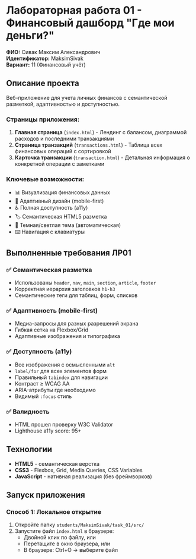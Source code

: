 # Лабораторная работа 01 - Финансовый дашборд "Где мои деньги?"

**ФИО:** Сивак Максим Александрович  
**Идентификатор:** MaksimSivak  
**Вариант:** 11 (Финансовый учёт)

## Описание проекта

Веб-приложение для учета личных финансов с семантической разметкой, адаптивностью и доступностью.

### Страницы приложения:
1. **Главная страница** (`index.html`) - Лендинг с балансом, диаграммой расходов и последними транзакциями
2. **Страница транзакций** (`transactions.html`) - Таблица всех финансовых операций с сортировкой
3. **Карточка транзакции** (`transaction.html`) - Детальная информация о конкретной операции с заметками

### Ключевые возможности:
- 📊 Визуализация финансовых данных
- 📱 Адаптивный дизайн (mobile-first)
- ♿ Полная доступность (a11y)
- 🏷️ Семантическая HTML5 разметка
- 🎨 Темная/светлая тема (автоматическая)
- ⌨️ Навигация с клавиатуры

## Выполненные требования ЛР01

### ✅ Семантическая разметка
- Использованы `header`, `nav`, `main`, `section`, `article`, `footer`
- Корректная иерархия заголовков `h1-h3`
- Семантические теги для таблиц, форм, списков

### ✅ Адаптивность (mobile-first)
- Медиа-запросы для разных разрешений экрана
- Гибкая сетка на Flexbox/Grid
- Адаптивные изображения и типографика

### ✅ Доступность (a11y)
- Все изображения с осмысленными `alt`
- `label/for` для всех элементов форм
- Правильный `tabindex` для навигации
- Контраст ≥ WCAG AA
- ARIA-атрибуты где необходимо
- Видимый `:focus` стиль

### ✅ Валидность
- HTML прошел проверку W3C Validator
- Lighthouse a11y score: 95+

## Технологии

- **HTML5** - семантическая верстка
- **CSS3** - Flexbox, Grid, Media Queries, CSS Variables
- **JavaScript** - нативная реализация (без фреймворков)

## Запуск приложения

### Способ 1: Локальное открытие
1. Откройте папку `students/MaksimSivak/task_01/src/`
2. Запустите файл `index.html` в браузере:
   - Двойной клик по файлу, или
   - Перетащите в окно браузера, или
   - В браузере: Ctrl+O → выберите файл